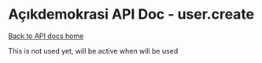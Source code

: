# Açıkdemokrasi API Doc - user.create

[Back to API docs home](Home)

This is not used yet, will be active when will be used